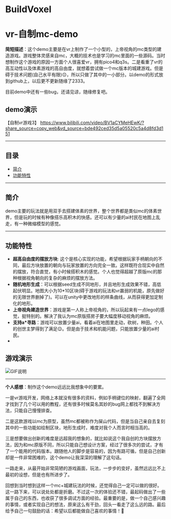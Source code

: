 # BuildVoxel
# vr-自制mc-demo

**简短描述**：这个demo主要是在vr上制作了一个小型的，上帝视角的mc类型的建造游戏。游戏整体灵感来自mc，大概的技术也是学习的mc里面的一些源码。当时想制作这个游戏的原因一方面个人很喜爱vr，拥有pico4和q3s。二是看重了vr的高互动性以及体素游戏的高自由度，就想着尝试做一个mc版本的城建游戏。但是碍于技术问题(自己水平有限)😔，所以只做了其中的一小部分。以demo的形式放到github上，以后更不更新随缘了2333。

目前demo中还有一些bug，还请见谅，随缘修复吧。

## demo演示
【自制vr游戏3】 https://www.bilibili.com/video/BV1aCYMeHEwK/?share_source=copy_web&vd_source=bde492ced35d5a05520c5a4d8fd3d151

---

## **目录**
- [简介](#简介)
- [功能特性](#功能特性)

---

## **简介**

demo主要的玩法就是用双手去搭建体素的世界，整个世界都是类似mc的体素世界，但是玩的时候有种像搭乐高积木的快感。还可以有少量的ai村民在地图上乱走，有一种微缩模型的感觉。

---

## **功能特性**
- **超高自由度的摆放方块**: 这个是核心实现的功能，希望根据玩家手柄朝向的不同，最后方块放置的朝向与玩家放置的方向完全一致。这样既符合现实中自然的摆放，符合直觉，有小时候搭积木的感觉。个人也觉得超越了原版mc的那种根据视角朝向的复杂的麻烦的摆放方法。
- **随机地形生成**：可以根据seed生成不同地形，并且地形生成效果不错，高低起伏明显。地图大小为10*10区块(碍于游戏的玩法和vr羸弱的机能，原先做好的无限世界删掉了)。可以在unity中更改地形的样条曲线，从而获得更加定制化的地形。
- **上帝视角建造世界**：游戏是第一人称上帝视角的，所以玩起来有一点lego的感觉，挺特别的。解决了我认为mc原版搭房子要大幅度移动视角的麻烦。
- **支持a*寻路**：游戏可以放置少量ai，看着ai在地图里走动，砍树，种田。个人的创世主梦得到了满足😌。但是由于技术和机能问题，只能放置少量的ai村民。
- 
## 游戏演示
![GIF说明](https://github.com/unfire53/vr-mc-demo/blob/main/a*.gif)

---

**个人感想**：制作这个demo远远比我想象中的要累。

一是vr游戏开发，网络上本就没有很多的资料，例如手柄键位的映射，翻遍了全网才找到了几个可以用的教程，还有很多时候莫名其妙的bug网上都找不到解决方法，只能自己慢慢排查。

二是这款游戏以mc为原型，虽然mc都被称作为屎山代码，但是当自己亲自去复刻其中的一些功能如绘制区块，地形生成时，难度对我个人而言时相当高的。

三是想要做出创新的难度是远超我的想象的，就比如说这个我自创的方块摆放方法，因为和mc原版不同，所以只能自己想设计方案，经过了很多次的尝试，才有了一个能用的代码版本。跟随他人的脚步是容易的，因为有路可循，但是自己创新却是一件非常困难的，这个demo让我深深的理解了这句话。

一路走来，从最开始非常简陋的游戏画面，玩法，一步步的变好，虽然远远比不上最初的设想，但是也有所进步了。

回想到当时想到这样一个mc+城建玩法的时候，还觉得自己一定可以做的很好。这一路下来，可以说处处都是折磨。不过这一次的体验还不错，最起码做出了一些属于自己的东西，也收获了很多调试方面的经验。最重要的是，做一个自己感兴趣的事情，或者实现自己的想法，原来这么有干劲，回头一看走了这么远的路。最后给予自己一句鼓励的话：希望以后都能做自己喜欢的事情！🤩
